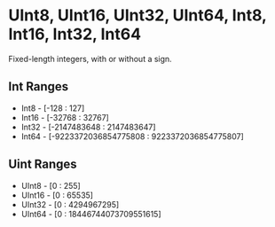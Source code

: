 <a name="data_type-int"></a>

# UInt8, UInt16, UInt32, UInt64, Int8, Int16, Int32, Int64

Fixed-length integers, with or without a sign.

## Int Ranges

- Int8 - [-128 : 127]
- Int16 - [-32768 : 32767]
- Int32 - [-2147483648 : 2147483647]
- Int64 - [-9223372036854775808 : 9223372036854775807]

## Uint Ranges

- UInt8 - [0 : 255]
- UInt16 - [0 : 65535]
- UInt32 - [0 : 4294967295]
- UInt64 - [0 : 18446744073709551615]